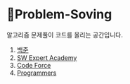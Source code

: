 # 🏹Problem-Soving
알고리즘 문제풀이 코드를 올리는 공간입니다.

1. [백준](https://www.acmicpc.net/)
2. [SW Expert Academy](https://www.swexpertacademy.com)
3. [Code Force](https://codeforces.com/)
4. [Programmers](https://programmers.co.kr/learn/challenges?tab=all_challenges)

